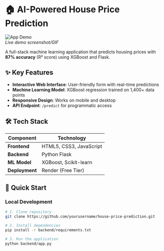 # 🏠 AI-Powered House Price Prediction

![App Demo](assets/demo.gif)  
*Live demo screenshot/GIF*

A full-stack machine learning application that predicts housing prices with **87% accuracy** (R² score) using XGBoost and Flask.

## ✨ Key Features
- **Interactive Web Interface**: User-friendly form with real-time predictions
- **Machine Learning Model**: XGBoost regression trained on 1,400+ data points
- **Responsive Design**: Works on mobile and desktop
- **API Endpoint**: `/predict` for programmatic access

## 🛠️ Tech Stack
| Component       | Technology |
|-----------------|------------|
| **Frontend**    | HTML5, CSS3, JavaScript |
| **Backend**     | Python Flask |
| **ML Model**    | XGBoost, Scikit-learn |
| **Deployment**  | Render (Free Tier) |

## 🚀 Quick Start
### Local Development
```bash
# 1. Clone repository
git clone https://github.com/yourusername/house-price-prediction.git

# 2. Install dependencies
pip install -r backend/requirements.txt

# 3. Run the application
python backend/app.py